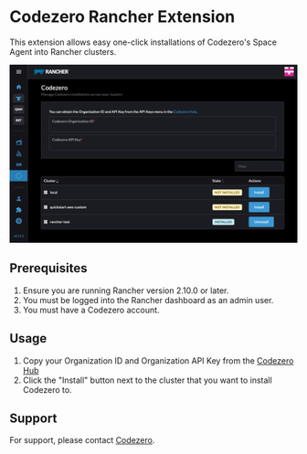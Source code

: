 # Codezero Rancher Extension

This extension allows easy one-click installations of Codezero's Space Agent into Rancher clusters.

<img src="docs/images/preview.png" alt="Codezero Extension preview image" />

## Prerequisites

1. Ensure you are running Rancher version 2.10.0 or later.
2. You must be logged into the Rancher dashboard as an admin user.
3. You must have a Codezero account.

## Usage

1. Copy your Organization ID and Organization API Key from the [Codezero Hub](https://hub.codezero.io/api-keys)
2. Click the "Install" button next to the cluster that you want to install Codezero to.

## Support

For support, please contact [Codezero](https://codezero.io/contact-us).